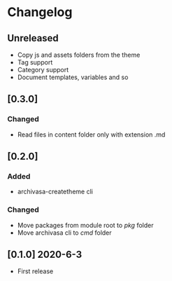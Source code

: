 # Changelog

## Unreleased

- Copy js and assets folders from the theme
- Tag support
- Category support
- Document templates, variables and so

## [0.3.0]

### Changed

- Read files in content folder only with extension .md

## [0.2.0] 

### Added

- archivasa-createtheme cli

### Changed 

- Move packages from module root to *pkg* folder
- Move archivasa cli to *cmd* folder

## [0.1.0] 2020-6-3

- First release